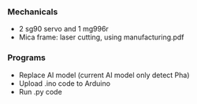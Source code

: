 ### Mechanicals
- 2 sg90 servo and 1 mg996r
- Mica frame: laser cutting, using manufacturing.pdf
### Programs
- Replace AI model (current AI model only detect Pha)
- Upload .ino code to Arduino
- Run .py code
